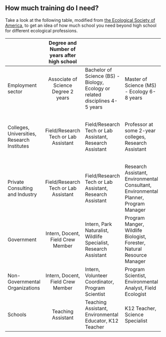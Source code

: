 ## How much training do I need?

Take a look at the following table, modified from [the Ecological Society of America](https://www.esa.org/programs/student-programs/info-for-undergraduate-students/), to get an idea of how much school you need beyond high school for different ecological professions.

|                                             	| Degree and Number of years after high school 	|                                                                               	|                                                                                      	|                                                                                                                          	|
|---------------------------------------------	|:--------------------------------------------:	|-------------------------------------------------------------------------------	|--------------------------------------------------------------------------------------	|--------------------------------------------------------------------------------------------------------------------------	|
|              Employment sector              	|      Associate of Science Degree 2 years     	| Bachelor of Science (BS) -  Biology, Ecology or related disciplines 4-5 years 	|                      Master of Science (MS) -  Ecology 6-8 years                     	|                                Doctor of Philosophy (PhD) -  8 - 14 years post high school                               	|
| Colleges, Universities, Research Institutes 	| Field/Research Tech or Lab Assistant         	| Field/Research Tech or Lab Assistant, Research Assistant                      	| Professor at some 2-year colleges, Research Assistant                                	| Post Doctoral Associate, College or University Professor, Lecturer, Research Associate/Scientist, Research Administrator 	|
| Private Consulting and Industry             	| Field/Research Tech or Lab Assistant         	| Field/Research Tech or Lab Assistant, Research Assistant                      	| Research Assistant, Environmental Consultant, Environmental Planner, Program Manager 	| Senior Environmental Consultant, Research Associate/Scientist, Research Administrator                                    	|
| Government                                  	| Intern, Docent, Field Crew Member            	| Intern, Park Naturalist, Wildlife Specialist, Research Assistant              	| Program Manger, Wildlife Biologist, Forester, Natural Resource Manager               	| Research Associate/Scientist, Research Adminstrator, Natural Resource Manager                                            	|
| Non-Governmental Organizations              	| Intern, Docent, Field Crew Member            	| Intern, Volunteer Coordinator, Program Scientist                              	| Program Scientist, Environmental Analyst, Field Ecologist                            	| Field Ecologist, Research Coordinator, Research Administrator                                                            	|
| Schools                                     	| Teaching Assistant                           	| Teaching Assistant, Environmental Educator, K12 Teacher                       	| K12 Teacher, Science Specialist                                                      	| K12 Teacher, Superintendent, Director of Curriculum and Instruction                                                      	|
